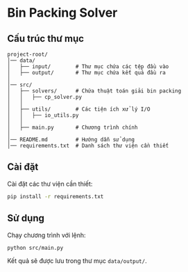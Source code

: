 # Bin Packing Solver


## Cấu trúc thư mục
```
project-root/
│── data/
│   ├── input/        # Thư mục chứa các tệp đầu vào
│   ├── output/       # Thư mục chứa kết quả đầu ra
│
│── src/
│   ├── solvers/      # Chứa thuật toán giải bin packing
│   │   ├── cp_solver.py
│   │
│   ├── utils/        # Các tiện ích xử lý I/O
│   │   ├── io_utils.py
│   │
│   ├── main.py       # Chương trình chính
│
│── README.md         # Hướng dẫn sử dụng
│── requirements.txt  # Danh sách thư viện cần thiết
```

## Cài đặt
Cài đặt các thư viện cần thiết:
   ```sh
   pip install -r requirements.txt
   ```

## Sử dụng
Chạy chương trình với lệnh:
```sh
python src/main.py
```
Kết quả sẽ được lưu trong thư mục `data/output/`.


